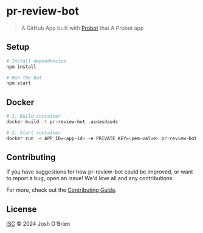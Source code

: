 # pr-review-bot

> A GitHub App built with [Probot](https://github.com/probot/probot) that A Probot app

## Setup

```sh
# Install dependencies
npm install

# Run the bot
npm start
```

## Docker

```sh
# 1. Build container
docker build -t pr-review-bot .asdasdasds

# 2. Start container
docker run -e APP_ID=<app-id> -e PRIVATE_KEY=<pem-value> pr-review-bot
```

## Contributing

If you have suggestions for how pr-review-bot could be improved, or want to report a bug, open an issue! We'd love all and any contributions.

For more, check out the [Contributing Guide](CONTRIBUTING.md).

## License

[ISC](LICENSE) © 2024 Josh O'Brien
